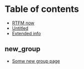 # Table of contents

* [RTFM now](README.md)
* [Untitled](untitled.md)
* [Extended info](extended-info.md)

## new\_group

* [Somw new group page](new_group/somw-new-group-page.md)

